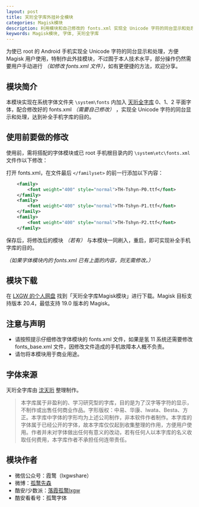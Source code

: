 ```yaml
---
layout: post
title: 天珩全字库外挂补全模块
categories: Magisk模块
description: 利用模块和自己修改的 fonts.xml 实现全 Unicode 字符的同台显示和处理，达到补全手机字库的目的。
keywords: Magisk模块, 字体, 天珩全字库
---
```


为使已 root 的 Android 手机实现全 Unicode 字符的同台显示和处理，方便 Magisk 用户使用，特制作此外挂模块，不过囿于本人技术水平，部分操作仍然需要用户手动进行 *（如修改 fonts.xml 文件）*，如有更便捷的方法，欢迎分享。

## 模块简介

本模块实现在系统字体文件夹 `\system\fonts` 内加入 [天珩全字库](http://cheonhyeong.com/Simplified/download.html) 0、1、2 平面字体，配合修改好的 fonts.xml *（需要自己修改）* ，实现全 Unicode 字符的同台显示和处理，达到补全手机字库的目的。

## 使用前要做的修改

使用前，需将搭配的字体模块或已 root 手机根目录内的 `\system\etc\fonts.xml` 文件作以下修改：

打开 fonts.xml，在文件最后 `</familyset>` 的前一行添加以下内容：

```xml
    <family>
        <font weight="400" style="normal">TH-Tshyn-P0.ttf</font>
    </family>
    <family>
        <font weight="400" style="normal">TH-Tshyn-P1.ttf</font>
    </family>
    <family>
        <font weight="400" style="normal">TH-Tshyn-P2.ttf</font>
    </family>
```

保存后，将修改后的模块 *（若有）* 与本模块一同刷入，重启，即可实现补全手机字库的目的。

*（如果字体模块内的 fonts.xml 已有上面的内容，则无需修改。）*

## 模块下载

在 [LXGW 的个人网盘](http://lxgw.ys168.com/) 找到「天珩全字库Magisk模块」进行下载。Magisk 目标支持版本 20.4，最低支持 19.0 版本的 Magisk。

## 注意与声明

- 请按照提示仔细修改字体模块的 fonts.xml 文件，如果是氢 11 系统还需要修改 fonts_base.xml 文件，因修改文件造成的手机故障本人概不负责。
- 请勿将本模块用于商业用途。

## 字体来源

天珩全字库由 [沈天珩](http://cheonhyeong.com/Simplified.html) 整理制作。

> 本字库属于非盈利的、学习研究型的字库，目的是为了汉字等字符的显示，不制作或出售任何商业作品。字形版权：中易、华康、Iwata、Besta、方正。本字库中字体的字形均为上述公司制作，非本软件作者制作。本字库的字体属于已经公开的字体，故本字库仅仅起到收集整理的作用，方便用户使用。作者并未对字体做出任何有意义的改动，若有任何人以本字库的名义收取任何费用，本字库作者不承担任何连带责任。

## 模块作者

- 微信公众号：霞鹜（lxgwshare）
- 微博：[孤鹜先森](https://weibo.com/lxgw/)
- 酷安/少数派：[落霞孤鹜lxgw](https://coolapk.com/u/633884)
- 酷安看看号：孤鹜字体